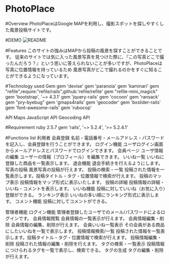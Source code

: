 PhotoPlace
====
#Overview
  PhotoPlaceはGoogle MAPを利用し、撮影スポットを探しやすくした風景投稿サイトです。

#DEMO
![README](https://user-images.githubusercontent.com/56124478/73640813-45f49000-46b2-11ea-8bc5-8ee7136c91e6.gif)



#Features
このサイトの強みはMAPから投稿の風景を探すことができることです。
従来のサイトでは気に入った風景写真を見つけた際に、『この写真どこで撮ったんだろう？』という思いに答えられないことが多いですが、PhotoPlaceは写真に位置情報を持っているため
風景写真がどこで撮れるのかをすぐに知ることができるようになっています。

#Technology used
Gem
  gem 'devise'
  gem 'paranoia'
  gem 'kaminari'
  gem "refile",require:"refile/rails",github:'refile/refile'
  gem "refile-mini_magick"
  gem 'bootstrap', '~> 4.3.1'
  gem 'jquery-rails'
  gem 'cocoon'
  gem 'ransack'
  gem "pry-byebug"
  gem 'gmaps4rails'
  gem 'geocoder'
  gem 'bxslider-rails'
  gem 'font-awesome-rails'
  gem 'rubocop'

API
  Maps JavaScript API
  Geocoding API



#Requirement
ruby 2.5.7
gem 'rails', '~> 5.2.4', '>= 5.2.4.1'


#Functions list
利用者	
       会員登録       名前・電話番号・メールアドレス・パスワードを記入し、会員登録を行うことができます。
       ログイン機能    ユーザログイン画面からメールアドレスとパスワードでログインできます。
       会員ページ      ユーザ情報の編集		ユーザーの情報（プロフィール）を編集できます。
       いいね一覧      いいねに登録した商品を一覧表示します。
       退会機能        退会手続きを行えるようにします。
       写真の投稿      風景写真の投稿が行えます。
       投稿の検索・一覧 投稿された情報を一覧表示します。投稿タイトル・タグ・位置情報で検索が行えます。
       投稿のマップ表示 投稿情報をマップ形式に表示いたします。
       投稿の詳細      投稿情報の詳細・いいね・コメントを表示します。
       いいね機能      投稿に対していいね（お気に入り）登録ができる。
       ランキング表示   いいねの多い順にランキング形式に表示します。
       コメント機能     投稿に対してコメントができる。

管理者機能
	    ログイン機能        管理者登録したユーザでのメール/パスワードによるログインです。
	    会員情報閲覧        会員情報の一覧表示が行えます。
			会員情報編集・削除   会員情報の編集、削除が行えます。
			会員いいね一覧表示   その会員がある商品にしたいいねを一覧で表示します。
	    投稿情報検索/一覧    投稿された情報を一覧表示します。投稿タイトル・タグ・位置情報で検索が行えます。
			投稿情報編集・削除    投稿された情報の編集・削除を行えます。
	    タグの検索・一覧表示  投稿情報につけられるタグを一覧で表示し、検索できる。
			タグの生成          タグの編集・削除が行えます。













